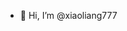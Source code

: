- 👋 Hi, I’m @xiaoliang777

<!---
xiaoliang777/xiaoliang777 is a ✨ special ✨ repository because its `README.md` (this file) appears on your GitHub profile.
You can click the Preview link to take a look at your changes.
--->
